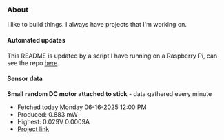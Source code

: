 ### About
I like to build things. I always have projects that I'm working on.

#### Automated updates
This README is updated by a script I have running on a Raspberry Pi, can see the repo [here](https://github.com/jdc-cunningham/raspi-git-repo-updater).

#### Sensor data


**Small random DC motor attached to stick** - data gathered every minute
- Fetched today Monday 06-16-2025 12:00 PM
- Produced: 0.883 mW
- Highest: 0.029V 0.0009A
- [Project link](https://github.com/jdc-cunningham/turbine-raspi)